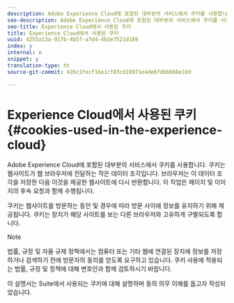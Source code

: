 ```yaml
---
description: Adobe Experience Cloud에 포함된 대부분의 서비스에서 쿠키를 사용합니다. 쿠키는 웹사이트가 웹 브라우저에 전달하는 작은 데이터 조각입니다. 브라우저는 이 데이터 조각을 저장한 다음 이것을 제공한 웹사이트에 다시 반환합니다. 이 작업은 페이지 및 이미지의 후속 요청과 함께 수행됩니다.
seo-description: Adobe Experience Cloud에 포함된 대부분의 서비스에서 쿠키를 사용합니다. 쿠키는 웹사이트가 웹 브라우저에 전달하는 작은 데이터 조각입니다. 브라우저는 이 데이터 조각을 저장한 다음 이것을 제공한 웹사이트에 다시 반환합니다. 이 작업은 페이지 및 이미지의 후속 요청과 함께 수행됩니다.
seo-title: Experience Cloud에서 사용된 쿠키
title: Experience Cloud에서 사용된 쿠키
uuid: 4255a13a-917b-4b5f-a7d4-4b2e7521d189
index: y
internal: n
snippet: y
translation-type: ht
source-git-commit: 426c1fecf16e1cf83cd28971e4de6fdb66b0e10d

---
```



# Experience Cloud에서 사용된 쿠키{#cookies-used-in-the-experience-cloud}

Adobe Experience Cloud에 포함된 대부분의 서비스에서 쿠키를 사용합니다. 쿠키는 웹사이트가 웹 브라우저에 전달하는 작은 데이터 조각입니다. 브라우저는 이 데이터 조각을 저장한 다음 이것을 제공한 웹사이트에 다시 반환합니다. 이 작업은 페이지 및 이미지의 후속 요청과 함께 수행됩니다.

쿠키는 웹사이트를 방문하는 동안 및 경우에 따라 방문 사이에 정보를 유지하기 위해 제공됩니다. 쿠키는 장치가 해당 사이트를 보는 다른 브라우저와 고유하게 구별되도록 합니다.

>[!NOTE]
>
>법률, 규정 및 자율 규제 정책에서는 컴퓨터 또는 기타 웹에 연결된 장치에 정보를 저장하거나 검색하기 전에 방문자의 동의를 얻도록 요구하고 있습니다. 쿠키 사용에 적용되는 법률, 규정 및 정책에 대해 변호인과 함께 검토하시기 바랍니다.

이 설명서는 Suite에서 사용되는 쿠키에 대해 설명하며 동의 의무 이해를 돕고자 작성되었습니다.
